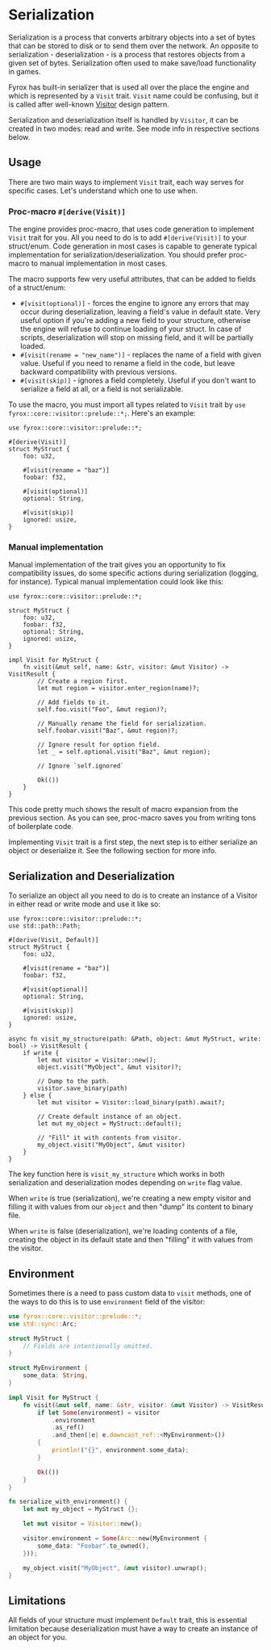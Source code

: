 # Serialization

Serialization is a process that converts arbitrary objects into a set of bytes that can be stored to disk or to send
them over the network. An opposite to serialization - deserialization - is a process that restores objects from a given
set of bytes. Serialization often used to make save/load functionality in games.

Fyrox has built-in serializer that is used all over the place the engine and which is represented by a `Visit` trait. 
`Visit` name could be confusing, but it is called after well-known [Visitor](https://en.wikipedia.org/wiki/Visitor_pattern) 
design pattern. 

Serialization and deserialization itself is handled by `Visitor`, it can be created in two modes: read and write. See
mode info in respective sections below.

## Usage

There are two main ways to implement `Visit` trait, each way serves for specific cases. Let's understand which one to
use when.

### Proc-macro `#[derive(Visit)]`

The engine provides proc-macro, that uses code generation to implement `Visit` trait for you. All you need to do is 
to add `#[derive(Visit)]` to your struct/enum. Code generation in most cases is capable to generate typical 
implementation for serialization/deserialization. You should prefer proc-macro to manual implementation in most cases.

The macro supports few very useful attributes, that can be added to fields of a struct/enum:

- `#[visit(optional)]` - forces the engine to ignore any errors that may occur during deserialization, leaving a field's
value in default state. Very useful option if you're adding a new field to your structure, otherwise the engine will
refuse to continue loading of your struct. In case of scripts, deserialization will stop on missing field, and it will
be partially loaded.
- `#[visit(rename = "new_name")]` - replaces the name of a field with given value. Useful if you need to rename a field
in the code, but leave backward compatibility with previous versions.
- `#[visit(skip)]` - ignores a field completely. Useful if you don't want to serialize a field at all, or a field is not
serializable.

To use the macro, you must import all types related to `Visit` trait by `use fyrox::core::visitor::prelude::*;`. Here's
an example:

```rust,no_run
use fyrox::core::visitor::prelude::*;

#[derive(Visit)]
struct MyStruct {
    foo: u32,

    #[visit(rename = "baz")]
    foobar: f32,

    #[visit(optional)]
    optional: String,

    #[visit(skip)]
    ignored: usize,
}
```

### Manual implementation

Manual implementation of the trait gives you an opportunity to fix compatibility issues, do some specific actions
during serialization (logging, for instance). Typical manual implementation could look like this:

```rust,no_run
use fyrox::core::visitor::prelude::*;

struct MyStruct {
    foo: u32,
    foobar: f32,
    optional: String,
    ignored: usize,
}

impl Visit for MyStruct {
    fn visit(&mut self, name: &str, visitor: &mut Visitor) -> VisitResult {
        // Create a region first.
        let mut region = visitor.enter_region(name)?;

        // Add fields to it.
        self.foo.visit("Foo", &mut region)?;

        // Manually rename the field for serialization.
        self.foobar.visit("Baz", &mut region)?;

        // Ignore result for option field.
        let _ = self.optional.visit("Baz", &mut region);

        // Ignore `self.ignored`

        Ok(())
    }
}
```

This code pretty much shows the result of macro expansion from the previous section. As you can see, proc-macro saves
you from writing tons of boilerplate code.

Implementing `Visit` trait is a first step, the next step is to either serialize an object or deserialize it. See
the following section for more info.

## Serialization and Deserialization

To serialize an object all you need to do is to create an instance of a Visitor in either read or write mode and use it
like so:

```rust,no_run
use fyrox::core::visitor::prelude::*;
use std::path::Path;

#[derive(Visit, Default)]
struct MyStruct {
    foo: u32,

    #[visit(rename = "baz")]
    foobar: f32,

    #[visit(optional)]
    optional: String,

    #[visit(skip)]
    ignored: usize,
}

async fn visit_my_structure(path: &Path, object: &mut MyStruct, write: bool) -> VisitResult {
    if write {
        let mut visitor = Visitor::new();
        object.visit("MyObject", &mut visitor)?;

        // Dump to the path.
        visitor.save_binary(path)
    } else {
        let mut visitor = Visitor::load_binary(path).await?;

        // Create default instance of an object.
        let mut my_object = MyStruct::default();

        // "Fill" it with contents from visitor.
        my_object.visit("MyObject", &mut visitor)
    }
}
```

The key function here is `visit_my_structure` which works in both serialization and deserialization modes depending on
`write` flag value. 

When `write` is true (serialization), we're creating a new empty visitor and filling it with values from our `object` 
and then "dump" its content to binary file.

When `write` is false (deserialization), we're loading contents of a file, creating the object in its default state and 
then "filling" it with values from the visitor.

## Environment

Sometimes there is a need to pass custom data to `visit` methods, one of the ways to do this is to use `environment` field
of the visitor:

```rust
use fyrox::core::visitor::prelude::*;
use std::sync::Arc;

struct MyStruct {
    // Fields are intentionally omitted.
}

struct MyEnvironment {
    some_data: String,
}

impl Visit for MyStruct {
    fn visit(&mut self, name: &str, visitor: &mut Visitor) -> VisitResult {
        if let Some(environment) = visitor
            .environment
            .as_ref()
            .and_then(|e| e.downcast_ref::<MyEnvironment>())
        {
            println!("{}", environment.some_data);
        }

        Ok(())
    }
}

fn serialize_with_environment() {
    let mut my_object = MyStruct {};

    let mut visitor = Visitor::new();

    visitor.environment = Some(Arc::new(MyEnvironment {
        some_data: "Foobar".to_owned(),
    }));

    my_object.visit("MyObject", &mut visitor).unwrap();
}
```

## Limitations

All fields of your structure must implement `Default` trait, this is essential limitation because deserialization must
have a way to create an instance of an object for you. 
